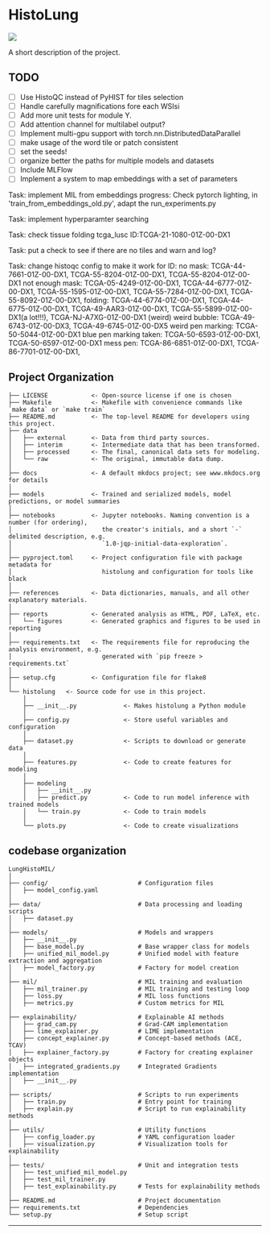 # HistoLung

<a target="_blank" href="https://cookiecutter-data-science.drivendata.org/">
    <img src="https://img.shields.io/badge/CCDS-Project%20template-328F97?logo=cookiecutter" />
</a>

A short description of the project.

## TODO

- [ ] Use HistoQC instead of PyHIST for tiles selection
- [ ] Handle carefully magnifications fore each WSIsi
- [ ] Add more unit tests for module Y.
- [ ] Add attention channel for multilabel output?
- [ ] Implement multi-gpu support with torch.nn.DistributedDataParallel
- [ ] make usage of the word tile or patch consistent
- [ ] set the seeds!
- [ ] organize better the paths for multiple models and datasets
- [ ] Include MLFlow
- [ ] Implement a system to map embeddings with a set of parameters

Task: implement MIL from embeddings
progress: Check pytorch lighting, in 'train_from_embeddings_old.py', adapt the run_experiments.py

Task: implement hyperparamter searching

Task: check tissue folding tcga_lusc ID:TCGA-21-1080-01Z-00-DX1

Task: put a check to see if there are no tiles and warn and log?

Task: change histoqc config to make it work for ID:
no mask: TCGA-44-7661-01Z-00-DX1, TCGA-55-8204-01Z-00-DX1, TCGA-55-8204-01Z-00-DX1
not enough mask: TCGA-05-4249-01Z-00-DX1, TCGA-44-6777-01Z-00-DX1, TCGA-55-1595-01Z-00-DX1, TCGA-55-7284-01Z-00-DX1, TCGA-55-8092-01Z-00-DX1, 
folding: TCGA-44-6774-01Z-00-DX1, TCGA-44-6775-01Z-00-DX1, TCGA-49-AAR3-01Z-00-DX1, TCGA-55-5899-01Z-00-DX1(a lot!!!), TCGA-NJ-A7XG-01Z-00-DX1 (weird)
weird bubble: TCGA-49-6743-01Z-00-DX3, TCGA-49-6745-01Z-00-DX5
weird pen marking: TCGA-50-5044-01Z-00-DX1
blue pen marking taken: TCGA-50-6593-01Z-00-DX1, TCGA-50-6597-01Z-00-DX1
mess pen: TCGA-86-6851-01Z-00-DX1, TCGA-86-7701-01Z-00-DX1, 

## Project Organization

```
├── LICENSE            <- Open-source license if one is chosen
├── Makefile           <- Makefile with convenience commands like `make data` or `make train`
├── README.md          <- The top-level README for developers using this project.
├── data
│   ├── external       <- Data from third party sources.
│   ├── interim        <- Intermediate data that has been transformed.
│   ├── processed      <- The final, canonical data sets for modeling.
│   └── raw            <- The original, immutable data dump.
│
├── docs               <- A default mkdocs project; see www.mkdocs.org for details
│
├── models             <- Trained and serialized models, model predictions, or model summaries
│
├── notebooks          <- Jupyter notebooks. Naming convention is a number (for ordering),
│                         the creator's initials, and a short `-` delimited description, e.g.
│                         `1.0-jqp-initial-data-exploration`.
│
├── pyproject.toml     <- Project configuration file with package metadata for 
│                         histolung and configuration for tools like black
│
├── references         <- Data dictionaries, manuals, and all other explanatory materials.
│
├── reports            <- Generated analysis as HTML, PDF, LaTeX, etc.
│   └── figures        <- Generated graphics and figures to be used in reporting
│
├── requirements.txt   <- The requirements file for reproducing the analysis environment, e.g.
│                         generated with `pip freeze > requirements.txt`
│
├── setup.cfg          <- Configuration file for flake8
│
└── histolung   <- Source code for use in this project.
    │
    ├── __init__.py             <- Makes histolung a Python module
    │
    ├── config.py               <- Store useful variables and configuration
    │
    ├── dataset.py              <- Scripts to download or generate data
    │
    ├── features.py             <- Code to create features for modeling
    │
    ├── modeling                
    │   ├── __init__.py 
    │   ├── predict.py          <- Code to run model inference with trained models          
    │   └── train.py            <- Code to train models
    │
    └── plots.py                <- Code to create visualizations
```

## codebase organization
```
LungHistoMIL/
│
├── config/                         # Configuration files
│   ├── model_config.yaml
│
├── data/                           # Data processing and loading scripts
│   ├── dataset.py
│
├── models/                         # Models and wrappers
│   ├── __init__.py
│   ├── base_model.py               # Base wrapper class for models
│   ├── unified_mil_model.py        # Unified model with feature extraction and aggregation
│   ├── model_factory.py            # Factory for model creation
│
├── mil/                            # MIL training and evaluation
│   ├── mil_trainer.py              # MIL training and testing loop
│   ├── loss.py                     # MIL loss functions
│   ├── metrics.py                  # Custom metrics for MIL
│
├── explainability/                 # Explainable AI methods
│   ├── grad_cam.py                 # Grad-CAM implementation
│   ├── lime_explainer.py           # LIME implementation
│   ├── concept_explainer.py        # Concept-based methods (ACE, TCAV)
│   ├── explainer_factory.py        # Factory for creating explainer objects
│   ├── integrated_gradients.py     # Integrated Gradients implementation
│   ├── __init__.py
│
├── scripts/                        # Scripts to run experiments
│   ├── train.py                    # Entry point for training
│   ├── explain.py                  # Script to run explainability methods
│
├── utils/                          # Utility functions
│   ├── config_loader.py            # YAML configuration loader
│   ├── visualization.py            # Visualization tools for explainability
│
├── tests/                          # Unit and integration tests
│   ├── test_unified_mil_model.py
│   ├── test_mil_trainer.py
│   ├── test_explainability.py      # Tests for explainability methods
│
├── README.md                       # Project documentation
├── requirements.txt                # Dependencies
└── setup.py                        # Setup script
```
--------

